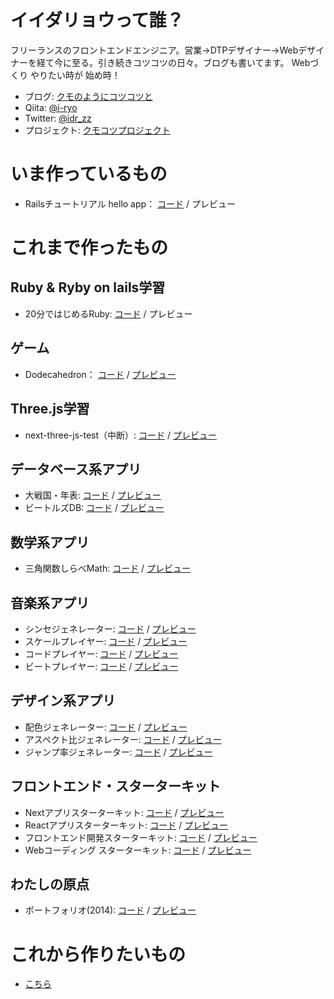 # イイダリョウって誰？

フリーランスのフロントエンドエンジニア。営業→DTPデザイナー→Webデザイナーを経て今に至る。引き続きコツコツの日々。ブログも書いてます。 Webづくり やりたい時が 始め時！

* ブログ: [クモのようにコツコツと](https://www.i-ryo.com)
* Qiita: [@i-ryo](https://qiita.com/i-ryo)
* Twitter: [@idr_zz](https://twitter.com/idr_zz)
* プロジェクト: [クモコツプロジェクト](https://github.com/ryo-i/kumokotsu-project)

# いま作っているもの

- Railsチュートリアル hello app： [コード](https://github.com/ryo-i/hello_app) / プレビュー

# これまで作ったもの

## Ruby & Ryby on lails学習

- 20分ではじめるRuby: [コード](https://github.com/ryo-i/get-started-with-ruby-in-20-minutes) / プレビュー

## ゲーム

- Dodecahedron： [コード](https://github.com/ryo-i/next-three-js-test/blob/main/components/Inner_069.tsx) / [プレビュー](https://next-three-js-test.vercel.app/test/069)

## Three.js学習

- next-three-js-test（中断）: [コード](https://github.com/ryo-i/next-three-js-test) / [プレビュー](https://next-three-js-test.vercel.app/)

## データベース系アプリ

* 大戦国・年表: [コード](https://github.com/ryo-i/dai-sengoku-nenpyo) / [プレビュー](https://dai-sengoku-nenpyo.vercel.app)
* ビートルズDB: [コード](https://github.com/ryo-i/beatles-db) / [プレビュー](https://beatles-db.vercel.app/)

## 数学系アプリ

* 三角関数しらべMath: [コード](https://github.com/ryo-i/sankaku-kansu-shirabe-math) / [プレビュー](https://sankaku-kansu-shirabe-math.vercel.app/)

## 音楽系アプリ
* シンセジェネレーター: [コード](https://github.com/ryo-i/synth-generator) / [プレビュー](https://synth-generator.vercel.app/)
* スケールプレイヤー: [コード](https://github.com/ryo-i/scale-player) / [プレビュー](https://scale-player.vercel.app/)
* コードプレイヤー: [コード](https://github.com/ryo-i/chord-player) / [プレビュー](https://chord-player.vercel.app)
* ビートプレイヤー: [コード](https://github.com/ryo-i/beat-player) / [プレビュー](https://beat-player.vercel.app/)

## デザイン系アプリ
* 配色ジェネレーター: [コード](https://github.com/ryo-i/color-scheme-generator) / [プレビュー](https://color-scheme-generator.vercel.app)
* アスペクト比ジェネレーター: [コード](https://github.com/ryo-i/aspect-ratio-generator) / [プレビュー](https://aspect-ratio-generator.vercel.app)
* ジャンプ率ジェネレーター: [コード](https://github.com/ryo-i/jump-rate-generator-2) / [プレビュー](https://jump-rate-generator-2.vercel.app/)

## フロントエンド・スターターキット
* Nextアプリスターターキット: [コード](https://github.com/ryo-i/next-app-started) / [プレビュー](https://next-app-started.vercel.app/)
* Reactアプリスターターキット: [コード](https://github.com/ryo-i/react-app-started) / [プレビュー](https://ryo-i.github.io/react-app-started/)
* フロントエンド開発スターターキット: [コード](https://github.com/ryo-i/front-end-getting-sterted) / [プレビュー](https://ryo-i.github.io/front-end-getting-sterted/dest/)
* Webコーディング スターターキット: [コード](https://github.com/ryo-i/web-coding-getting-sterted) / [プレビュー](https://ryo-i.github.io/web-coding-getting-sterted/)

## わたしの原点
* ポートフォリオ(2014): [コード](https://github.com/ryo-i/i-ryo_portfolio-2014) / [プレビュー](https://ryo-i.github.io/i-ryo_portfolio-2014/)

# これから作りたいもの

* [こちら](https://github.com/ryo-i/kumokotsu-project/blob/main/README.md)
